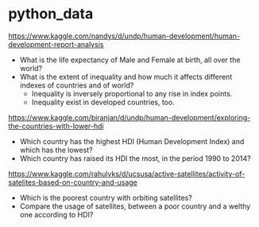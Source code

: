 # python_data

https://www.kaggle.com/nandys/d/undp/human-development/human-development-report-analysis
* What is the life expectancy of Male and Female at birth, all over the world?
* What is the extent of inequality and how much it affects different indexes of countries and of world?
   * Inequality is inversely proportional to any rise in index points.
   * Inequality exist in developed countries, too.

https://www.kaggle.com/biranjan/d/undp/human-development/exploring-the-countries-with-lower-hdi
*	Which country has the highest HDI (Human Development Index) and which has the lowest? 
* Which country has raised its HDI the most, in the period 1990 to 2014?

https://www.kaggle.com/rahulvks/d/ucsusa/active-satellites/activity-of-satelites-based-on-country-and-usage
* Which is the poorest country with orbiting satellites?
* Compare the usage of satellites, between a poor country and a welthy one according to HDI?

